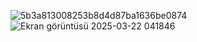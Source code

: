![5b3a813008253b8d4d87ba1636be0874](https://github.com/user-attachments/assets/4ae44079-4e56-4d2b-a61c-027b4a097651)
![Ekran görüntüsü 2025-03-22 041846](https://github.com/user-attachments/assets/10048eb1-1ce6-4166-b182-fcc9ddb15120)
